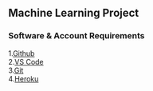 ## Machine Learning Project

### Software & Account Requirements

1.[Github](https://github.com)  
2.[VS Code](https://code.visualstudio.com/download)  
3.[Git](https://git-scm.com/downloads)  
4.[Heroku](https://dashboard.heroku.com/login)  
